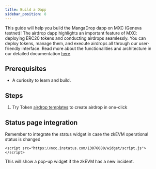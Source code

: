 ```yaml
---
title: Build a Dapp
sidebar_position: 8
---
```


This guide will help you build the MangaDrop dapp on MXC (Geneva testnet)! The airdrop dapp highlights an important feature of MXC: deploying ERC20 tokens and conducting airdrops seamlessly. You can deploy tokens, manage them, and execute airdrops all through our user-friendly interface. Read more about the functionalities and architecture in our detailed documentation [here](https://github.com/MXCzkEVM/token-airdrop-x2e/tree/geneva).

## Prerequisites

- A curiosity to learn and build.

## Steps
1. Try Token [airdrop templates](https://github.com/MXCzkEVM/token-airdrop-x2e/blob/geneva/) to create airdrop in one-click

## Status page integration

Remember to integrate the status widget in case the zkEVM operational status is changed
```
<script src="https://mxc.instatus.com/13076080/widget/script.js">
</script>
```

This will show a pop-up widget if the zkEVM has a new incident.
